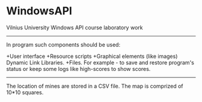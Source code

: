 # WindowsAPI
Vilnius University Windows API course laboratory work

--------------------------------------------

In program such components should be used:

+User interface
+Resource scripts
+Graphical elements (like images)
Dynamic Link Libraries.
+Files. For example - to save and restore program's status or keep some logs like high-scores to show scores.

-----------------------------------------------

The location of mines are stored in a CSV file.
The map is comprized of 10*10 squares.
